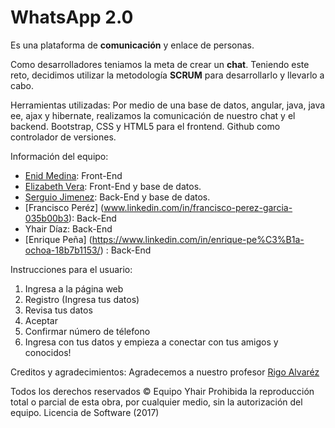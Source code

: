 # WhatsApp 2.0

Es una plataforma de **comunicación** y enlace de personas.

Como desarrolladores teniamos la meta de crear un **chat**. Teniendo este reto, decidimos utilizar
la metodología **SCRUM** para desarrollarlo y llevarlo a cabo.

Herramientas utilizadas:
Por medio de una base de datos, angular, java, java ee, ajax y hibernate, realizamos la comunicación de nuestro chat y el backend.
Bootstrap, CSS y HTML5 para el frontend.
Github como controlador de versiones.

Información del equipo:
* [Enid Medina](https://www.linkedin.com/in/enid-medina-l%C3%B3pez-3423ba153/): Front-End
* [Elizabeth Vera](https://www.linkedin.com/in/maria-elizabeth-vera-meza-a2b623153/): Front-End y base de datos.
* [Serguio Jimenez](https://www.linkedin.com/in/sergio-jimenez-ssj/): Back-End y base de datos.
* [Francisco Peréz] (www.linkedin.com/in/francisco-perez-garcia-035b00b3): Back-End
* Yhair Díaz: Back-End
* [Enrique Peña] (https://www.linkedin.com/in/enrique-pe%C3%B1a-ochoa-18b7b1153/) : Back-End


Instrucciones para el usuario:
1. Ingresa a la página web
2. Registro (Ingresa tus datos)
3. Revisa tus datos
4. Aceptar
5. Confirmar número de télefono
6. Ingresa con tus datos y empieza a conectar con tus amigos y conocidos!

Creditos y agradecimientos: 
Agradecemos a nuestro profesor [Rigo Alvaréz](https://www.linkedin.com/in/alfredo-rigoberto-alvarez-suarez-039891b0/)

Todos los derechos reservados © Equipo Yhair Prohibida la reproducción total o parcial de esta obra,
por cualquier medio, sin la autorización del equipo.
Licencia de Software (2017)
